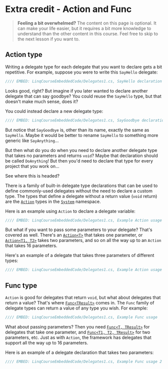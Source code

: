 # Extra credit - Action and Func
> **Feeling a bit overwhelmed?** The content on this page is optional. It can make your life easier, but it requires a bit more knowledge to understand than the other content in this course. Feel free to skip to the next lesson if you want to.

## Action type
Writing a delegate type for each delegate that you want to declare gets a bit repetitive. For example, suppose you were to write this `SayHello` delegate:

```csharp
//// EMBED: LinqCourseEmbeddedCode/Delegates1.cs, SayHello declaration
```
Looks good, right? But imagine if you later wanted to declare another delegate that can say goodbye? You could reuse the `SayHello` type, but that doesn't make much sense, does it?

You could instead declare a new delegate type:

```csharp
//// EMBED: LinqCourseEmbeddedCode/Delegates1.cs, SayGoodbye declaration
```
But notice that `SayGoodbye` is, other than its name, exactly the same as `SayHello`. Maybe it would be better to rename `SayHello` to something more generic like `SayAnything`...

But then what do you do when you need to declare another delegate type that takes no parameters and returns `void`? Maybe that declaration should be called `DoAnything`! But then you'd need to declare that type for every project that you work on...

See where this is headed?

There is a family of built-in delegate type declarations that can be used to define commonly-used delegates without the need to declare a custom type. The types that define a delegate without a return value (`void` return) are the [`Action`](https://msdn.microsoft.com/en-us/library/system.action(v=vs.110).aspx) types in the [`System`](https://msdn.microsoft.com/en-us/library/system(v=vs.110).aspx#Anchor_3) namespace.

Here is an example using `Action` to declare a delegate variable:

```csharp
//// EMBED: LinqCourseEmbeddedCode/Delegates1.cs, Example Action usage
```

But what if you want to pass some parameters to your delegate? That's covered as well. There's an [`Action<T>`](https://msdn.microsoft.com/en-us/library/018hxwa8(v=vs.110).aspx) that takes one parameter, or [`Action<T1, T2>`](https://msdn.microsoft.com/en-us/library/bb549311(v=vs.110).aspx) takes two parameters, and so on all the way up to an `Action` that takes 16 parameters.

Here's an example of a delegate that takes three parameters of different types:

```csharp
//// EMBED: LinqCourseEmbeddedCode/Delegates1.cs, Example Action usage 2
```

## Func type
`Action` is good for delegates that return `void`, but what about delegates that return a value? That's where [`Func<TResult>`](https://msdn.microsoft.com/en-us/library/bb534960(v=vs.110).aspx) comes in. The `Func` family of delegate types can return a value of any type you wish. For example:

```csharp
//// EMBED: LinqCourseEmbeddedCode/Delegates1.cs, Example Func usage
```

What about passing parameters? Then you need [`Func<T, TResult>`](https://msdn.microsoft.com/en-us/library/bb549151(v=vs.110).aspx) for delegates that take one parameter, and [`Func<T1, T2, TResult>`](https://msdn.microsoft.com/en-us/library/bb534647(v=vs.110).aspx) for two parameters, etc. Just as with `Action`, the framework has delegates that support all the way up to 16 parameters.

Here is an example of a delegate declaration that takes two parameters:

```csharp
//// EMBED: LinqCourseEmbeddedCode/Delegates1.cs, Example Func usage 2
```